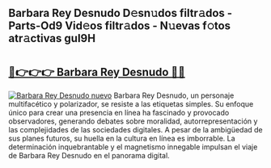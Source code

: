 ## Barbara Rey Desnudo D𝚎sn𝚞dos filtr𝚊dos - Parts-Od9 Vid𝚎os filtr𝚊dos - N𝚞evas f𝚘tos atr𝚊ctivas guI9H

# <h2><a href="http://mb480t.tromn.icu/?c=Barbara+Rey+Desnudo">🔗👉👉👉 Barbara Rey Desnudo 🔗🔗</a></h2>

[![Barbara Rey Desnudo nuevo](https://i.imgur.com/pEAQMta.gif)](http://mb480t.tromn.icu/?c=Barbara+Rey+Desnudo)
Barbara Rey Desnudo, un personaje multifacético y polarizador, se resiste a las etiquetas simples. Su enfoque único para crear una presencia en línea ha fascinado y provocado observadores, generando debates sobre moralidad, autorrepresentación y las complejidades de las sociedades digitales. A pesar de la ambigüedad de sus planes futuros, su huella en la cultura en línea es imborrable. La determinación inquebrantable y el magnetismo innegable impulsan el viaje de Barbara Rey Desnudo en el panorama digital.
